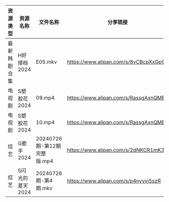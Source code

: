 | 资源类型   | 资源名称       | 文件名称                  | 分享链接                                 | 更新时间                |
| ------ | ---------- | --------------------- | ------------------------------------ | ------------------- |
| 最新韩剧合集 | H好搭档2024   | E05.mkv               | https://www.alipan.com/s/8vCBcpXxGp9 | 2024-07-27 00:05:30 |
| 电视剧    | S塑胶花2024   | 09.mp4                | https://www.alipan.com/s/RassgAxnQMB | 2024-07-27 00:06:13 |
| 电视剧    | S塑胶花2024   | 10.mp4                | https://www.alipan.com/s/RassgAxnQMB | 2024-07-27 00:06:13 |
| 综艺     | G歌手2024    | 20240726期-第12期完整版.mp4 | https://www.alipan.com/s/2dNKCR1mK3D | 2024-07-27 00:07:29 |
| 综艺     | S闪光的夏天2024 | 20240726期-第4期.mkv     | https://www.alipan.com/s/p4nyvvi5szR | 2024-07-27 00:08:35 |
